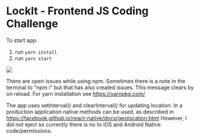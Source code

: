 # LockIt - Frontend JS Coding Challenge

To start app:
1. run `yarn install`
2. run `yarn start`

![](https://meta.filipstepien.com/LockIt.png)

There are open issues while using npm. 
Sometimes there is a note in the terminal to "npm i" but that has also created issues. This message clears by on reload. 
For yarn installation see https://yarnpkg.com/

The app uses setInterval() and clearInterval() for updating location. In a production application native methods can be used, as described in https://facebook.github.io/react-native/docs/geolocation.html However, I did not eject so currently there is no to iOS and Android Native code/permissions. 